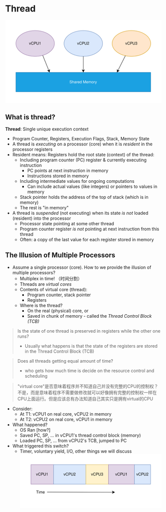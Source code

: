 # Thread
![](thread_01.svg)
## What is thread?
**Thread**: Single unique execution context
- Program Counter, Registers, Execution Flags, Stack, Memory State
- A thread is *executing* on a processor (core) when it is *resident* in the processor registers
- Resident means: Registers hold the root state (context) of the thread:
	- Including program counter (PC) register & currently executing instruction
		- PC points at next instruction in memory
		- Instructions stored in memory
	- Including intermediate values for ongoing computations
		- Can include actual values (like integers) or pointers to values in memory
	- Stack pointer holds the address of the top of stack (which is in memory)
	- The rest is "in memory"
- A thread is *suspended* (not executing) when its state *is not* loaded (resident) into the processor
	- Processor state pointing at some other thread
	- Program counter register *is not* pointing at next instruction from this thread
	- Often: a copy of the last value for each register stored in memory

## The Illusion of Multiple Processors
- Assume a single processor (core). How to we provide the illusion of multiple processors?
	- Multiplex in time! （时间分割）
	- Threads are *virtual cores*
	- Contents of virtual core (thread): 
		- Program counter, stack pointer
		- Registers
	- Where is the thread?
		- On the real (physical) core, or
		- Saved in chunk of memory - called the *Thread Control Block (TCB)* 
> Is the state of one thread is preserved in registers while the other one runs?
> - Usually what happens is that the state of the registers are stored in the Thread Control Block (TCB)

> Does all threads getting equal amount of time?
> - who gets how much time is decide on the resource control and scheduling

> "virtual core"是否意味着程序并不知道自己并没有完整的CPU的控制权？不是，而是意味着程序不需要做修改就可以好像拥有完整的控制权一样在CPU上面运行。但是应该总有办法知道自己其实只是拥有virtual的CPU

- Consider:
	- At T1: vCPU1 on real core, vCPU2 in memory
	- At T2: vCPU2 on real core, vCPU1 in memory
- What happened?
	- OS Ran [how?]
	- Saved PC, SP, ... in vCPU1's thread control block (memory)
	- Loaded PC, SP, ... from vCPU2's TCB, jumped to PC
- What triggered this switch?
	- Timer, voluntary yield, I/O, other things we will discuss
![](thread_02.svg)
